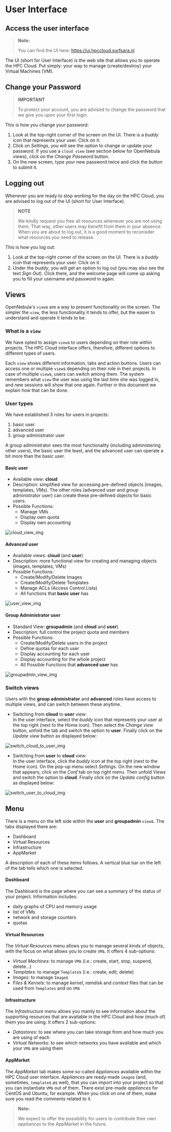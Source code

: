 # User Interface

## Access the user interface
>**Note:**
>
>You can find the UI here: https://ui.hpccloud.surfsara.nl

The UI (short for User Interface) is the web site that allows you to operate the HPC Cloud. Put simply: your way to manage (create/destroy) your Virtual Machines (VM). 

## Change your Password
> **IMPORTANT**
>
>To protect your account, you are advised to change the password that we give you upon your first login. 

This is how you change your password:

1. Look at the top-right corner of the screen on the UI. There is a _buddy_ icon that represents your user. Click on it.
2. Click on _Settings_, you will see the option to change or update your password. If you use a `cloud view` (see section below for OpenNebula views), click on the _Change Password_ button.
3. On the new screen, type your new password twice and click the button to submit it.

## Logging out

Whenever you are ready to stop working for the day on the HPC Cloud, you are advised to log out of the UI (short for User Interface).

> **NOTE**
>
> We kindly request you free all resources whenever you are not using them. That way, other users may benefit from them in your absence. When you are about to log out, it is a good moment to reconsider what resources you need to release.

This is how you log out:

1. Look at the top-right corner of the screen on the UI. There is a _buddy_ icon that represents your user. Click on it.
2. Under the _buddy_, you will get an option to log out (you may also see the text _Sign Out_). Click there, and the welcome page will come up asking you to fill your username and password in again.

## Views 
OpenNebula's `view`s are a way to present functionality on the screen. The simpler the `view`, the less functionality it tends to offer, but the easier to understand and operate it tends to be. 

### What is a `view`

We have opted to assign `view`s to users depending on their role within projects. The HPC Cloud interface offers, therefore, different options to different types of users. 

Each `view` shows different information, tabs and action buttons. Users can access one or multiple `view`s depending on their role in their projects. In case of multiple `view`s, users can switch among them. The system remembers what `view` the user was using the last time she was logged in, and new sessions will show that one again. Further in this document we explain how that can be done.

### User types
We have established 3 roles for users in projects:

1. basic user
2. advanced user
3. group administrator user

A group administrator sees the most functionality (including administering other users), the basic user the least, and the advanced user can operate a bit more than the basic user.

#### Basic user
* Available view: **cloud**
* Description: simplified view for accessing pre-defined objects (images, templates, VMs). The other roles (advanced user and group administrator user) can create these pre-defined objects for basic users. 
* Possible Functions: 
  * Manage VMs
  * Display own quota
  * Display own accounting
  
![cloud_view_img](https://doc.hpccloud.surfsara.nl/oortdoc/docs/raw/master/images/cloud_view.png)

#### Advanced user   
* Available views: **cloud** (and **user**)
* Description: more functional view for creating and managing objects (images, templates, VMs) 
* Possible Functions: 
  * Create/Modify/Delete Images
  * Create/Modify/Delete Templates
  * Manage ACLs (Access Control Lists)
  * All functions that **basic user** has
  
![user_view_img](https://doc.hpccloud.surfsara.nl/oortdoc/docs/raw/master/images/user_view.png) 

#### Group Administrator user 
* Standard View: **groupadmin** (and **cloud** and **user**)
* Description: full control the project quota and members
* Possible Functions: 
  * Create/Modify/Delete users in the project
  * Define quotas for each user
  * Display accounting for each user
  * Display accounting for the whole project
  * All Possible Functions that **advanced user** has

![groupadmin_view_img](https://doc.hpccloud.surfsara.nl/oortdoc/docs/raw/master/images/groupadmin_view.png) 

### Switch views
Users with the **group administrator** and **advanced** roles have access to multiple views, and can switch between these anytime. 

* Switching from **cloud** to **user** view:  
In the user interface, select the _buddy_ icon that represents your user at the top right (next to the Home icon). Then select the _Change view_ button, unfold the tab and switch the option to **user**. Finally click on the _Update view_ button as displayed below:

![switch_cloud_to_user_img](https://doc.hpccloud.surfsara.nl/oortdoc/docs/raw/master/images/switch_to_user_view.png) 

* Switching from **user** to **cloud** view:  
In the user interface, click the _buddy_ icon at the top right (next to the Home icon). On the pop-up menu select _Settings_. On the new window that appears, click on the _Conf_ tab on top right menu. Then unfold _Views_ and switch the option to **cloud**. Finally click on the _Update config_ button as displayed below:

![switch_user_to_cloud_img](https://doc.hpccloud.surfsara.nl/oortdoc/docs/raw/master/images/switch_to_cloud_view.png)  

## Menu

There is a menu on the left side within the **user** and **groupadmin** `view`s. The tabs displayed there are:
* Dashboard
* Virtual Resources
* Infrastructure
* AppMarket

A description of each of these items follows. A vertical blue bar on the left of the tab tells which one is selected.

#### Dashboard
The Dashboard is the page where you can see a summary of the status of your project. Information includes:
* daily graphs of CPU and memory usage
* list of VMs
* network and storage counters
* quotas

#### Virtual Resources
The _Virtual Resources_ menu allows you to manage several kinds of objects, with the focus on what allows you to create `VM`s. It offers 4 sub-options:
* _Virtual Machines_: to manage `VM`s (i.e.: create, start, stop, suspend, delete...)
* _Templates_: to manage `Template`s (i.e.: create, edit, delete) 
* _Images_: to manage `Image`s
* _Files & Kernels_: to manage _kernel_, _ramdisk_ and _context_ files that can be used from `Templates` and on `VM`s

#### Infrastructure
The _Infrastructure_ menu allows you mainly to see information about the supporting resources that are available in the HPC Cloud and how (much of) them you are using. It offers 2 sub-options:
* _Datastores_: to see where you can take storage from and how much you are using of each
* _Virtual Networks_: to see which networks you have available and which your `VM`s are using them 

#### AppMarket
The _AppMarket_ tab makes some so-called _Appliances_ available within the HPC Cloud user interface. _Appliances_ are ready-made `image`s (and, sometimes, `template`s as well), that you can import into your project so that you can instantiate `VM`s out of them. There exist pre-made _appliances_ for CentOS and Ubuntu, for example. When you click on one of them, make sure you read the comments related to it. 

>**Note:**
>
>We expect to offer the possibility for users to contribute their own _appliances_ to the AppMarket in the future.